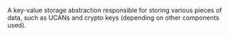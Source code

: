 A key-value storage abstraction responsible for storing various pieces of data, such as UCANs and crypto keys (depending on other components used).
